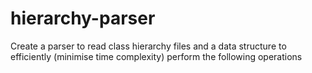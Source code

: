 # hierarchy-parser
 Create a parser to read class hierarchy files and a data structure to efficiently (minimise time  complexity) perform the following operations
